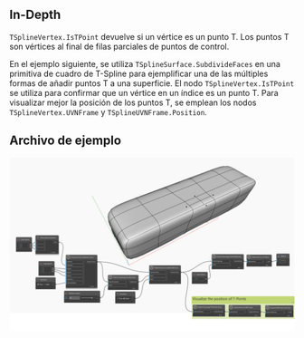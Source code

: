 ## In-Depth
`TSplineVertex.IsTPoint` devuelve si un vértice es un punto T. Los puntos T son vértices al final de filas parciales de puntos de control.

En el ejemplo siguiente, se utiliza `TSplineSurface.SubdivideFaces` en una primitiva de cuadro de T-Spline para ejemplificar una de las múltiples formas de añadir puntos T a una superficie. El nodo `TSplineVertex.IsTPoint` se utiliza para confirmar que un vértice en un índice es un punto T. Para visualizar mejor la posición de los puntos T, se emplean los nodos `TSplineVertex.UVNFrame` y `TSplineUVNFrame.Position`.



## Archivo de ejemplo

![Example](./Autodesk.DesignScript.Geometry.TSpline.TSplineVertex.IsTPoint_img.jpg)
